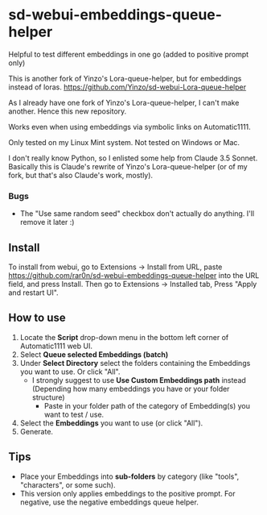 # sd-webui-embeddings-queue-helper
Helpful to test different embeddings in one go (added to positive prompt only)

This is another fork of Yinzo's Lora-queue-helper, but for embeddings instead of loras. https://github.com/Yinzo/sd-webui-Lora-queue-helper

As I already have one fork of Yinzo's Lora-queue-helper, I can't make another. Hence this new repository.

Works even when using embeddings via symbolic links on Automatic1111.

Only tested on my Linux Mint system. Not tested on Windows or Mac.

I don't really know Python, so I enlisted some help from Claude 3.5 Sonnet. Basically this is Claude's rewrite of Yinzo's Lora-queue-helper (or of my fork, but that's also Claude's work, mostly).

### Bugs

 - The "Use same random seed" checkbox don't actually do anything. I'll remove it later :)

## Install
To install from webui, go to Extensions -> Install from URL, paste https://github.com/rar0n/sd-webui-embeddings-queue-helper into the URL field, and press Install.
Then go to Extensions -> Installed tab, Press "Apply and restart UI".

## How to use
1. Locate the **Script** drop-down menu in the bottom left corner of Automatic1111 web UI.
2. Select **Queue selected Embeddings (batch)**
3. Under **Select Directory** select the folders containing the Embeddings you want to use. Or click "All".
   + I strongly suggest to use **Use Custom Embeddings path** instead (Depending how many embeddings you have or your folder structure)
       + Paste in your folder path of the category of Embedding(s) you want to test / use.
4. Select the **Embeddings** you want to use (or click "All").
5. Generate.

## Tips

- Place your Embeddings into **sub-folders** by category (like "tools", "characters", or some such).
- This version only applies embeddings to the positive prompt. For negative, use the negative embeddings queue helper.
